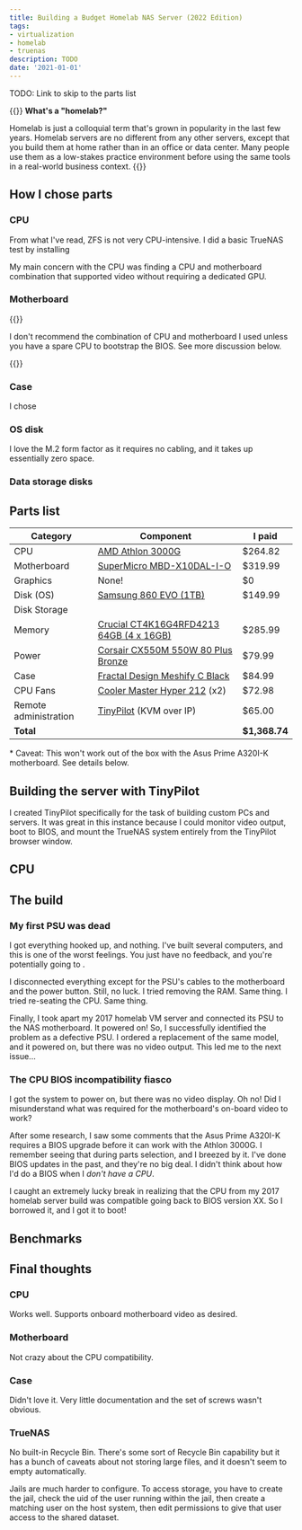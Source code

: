 ```yaml
---
title: Building a Budget Homelab NAS Server (2022 Edition)
tags:
- virtualization
- homelab
- truenas
description: TODO
date: '2021-01-01'
---
```


TODO: Link to skip to the parts list

{{<notice type="info">}}
**What's a "homelab?"**

Homelab is just a colloquial term that's grown in popularity in the last few years. Homelab servers are no different from any other servers, except that you build them at home rather than in an office or data center. Many people use them as a low-stakes practice environment before using the same tools in a real-world business context.
{{</notice>}}

## How I chose parts

### CPU

From what I've read, ZFS is not very CPU-intensive. I did a basic TrueNAS test by installing

My main concern with the CPU was finding a CPU and motherboard combination that supported video without requiring a dedicated GPU.

### Motherboard

{{<alert type="danger">}}

I don't recommend the combination of CPU and motherboard I used unless you have a spare CPU to bootstrap the BIOS. See more discussion below.

{{</alert>}}

### Case

I chose

### OS disk

I love the M.2 form factor as it requires no cabling, and it takes up essentially zero space.

### Data storage disks

## Parts list

| Category    | Component                               | I paid        |
|-------------|-----------------------------------------|---------------|
| CPU         | [AMD Athlon 3000G](https://www.newegg.com/amd-athlon-3000g/p/274-000M-001B8)        | $264.82       |
| Motherboard | [SuperMicro MBD-X10DAL-I-O](https://www.newegg.com/supermicro-mbd-x10dal-i-o-intel-xeon-processor-e5-2600-v4-v3-family/p/N82E16813182967)               | $319.99       |
| Graphics         | None! | $0 |
| Disk (OS)        | [Samsung 860 EVO (1TB)](https://www.newegg.com/samsung-860-evo-series-1tb/p/N82E16820147673?Item=N82E16820147673)                   | $149.99       |
| Disk Storage
| Memory      | [Crucial CT4K16G4RFD4213 64GB (4 x 16GB)](https://www.newegg.com/crucial-64gb-288-pin-ddr4-sdram/p/N82E16820148843?Item=9SIAHZUB514397) | $285.99       |
| Power       | [Corsair CX550M 550W 80 Plus Bronze](https://www.newegg.com/corsair-cx-series-cx550m-550w/p/N82E16817139147?Item=N82E16817139147)      | $79.99        |
| Case        | [Fractal Design Meshify C Black](https://www.newegg.com/black-fractal-design-meshify-c-atx-mid-tower/p/N82E16811352085?Item=N82E16811352085)          | $84.99        |
| CPU Fans    | [Cooler Master Hyper 212](https://www.newegg.com/cooler-master-hyper-212-black-edition-rr-212s-20pk-r1/p/N82E16835103278?Item=N82E16835103278) (x2)            | $72.98        |
| Remote administration | [TinyPilot](https://tinypilotkvm.com/?ref=mtlynch.io) (KVM over IP) | $65.00 |
| **Total**   |                                         | **$1,368.74** |

\* Caveat: This won't work out of the box with the Asus Prime A320I-K motherboard. See details below.

## Building the server with TinyPilot

I created TinyPilot specifically for the task of building custom PCs and servers. It was great in this instance because I could monitor video output, boot to BIOS, and mount the TrueNAS system entirely from the TinyPilot browser window.

## CPU

## The build

### My first PSU was dead

I got everything hooked up, and nothing. I've built several computers, and this is one of the worst feelings. You just have no feedback, and you're potentially going to .

I disconnected everything except for the PSU's cables to the motherboard and the power button. Still, no luck. I tried removing the RAM. Same thing. I tried re-seating the CPU. Same thing.

Finally, I took apart my 2017 homelab VM server and connected its PSU to the NAS motherboard. It powered on! So, I successfully identified the problem as a defective PSU. I ordered a replacement of the same model, and it powered on, but there was no video output. This led me to the next issue...

### The CPU BIOS incompatibility fiasco

I got the system to power on, but there was no video display. Oh no! Did I misunderstand what was required for the motherboard's on-board video to work?

After some research, I saw some comments that the Asus Prime A320I-K requires a BIOS upgrade before it can work with the Athlon 3000G. I remember seeing that during parts selection, and I breezed by it. I've done BIOS updates in the past, and they're no big deal. I didn't think about how I'd do a BIOS when I *don't have a CPU*.

I caught an extremely lucky break in realizing that the CPU from my 2017 homelab server build was compatible going back to BIOS version XX. So I borrowed it, and I got it to boot!

## Benchmarks

## Final thoughts

### CPU

Works well. Supports onboard motherboard video as desired.

### Motherboard

Not crazy about the CPU compatibility.

### Case

Didn't love it. Very little documentation and the set of screws wasn't obvious.

### TrueNAS

No built-in Recycle Bin. There's some sort of Recycle Bin capability but it has a bunch of caveats about not storing large files, and it doesn't seem to empty automatically.

Jails are much harder to configure. To access storage, you have to create the jail, check the uid of the user running within the jail, then create a matching user on the host system, then edit permissions to give that user access to the shared dataset.
